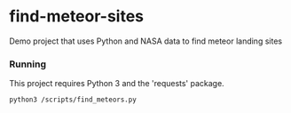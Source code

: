 # find-meteor-sites
Demo project that uses Python and NASA data to find meteor landing sites

### Running

This project requires Python 3 and the 'requests' package.

`python3 /scripts/find_meteors.py`
